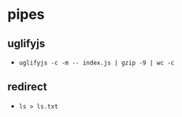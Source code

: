 # pipes

## uglifyjs

- `uglifyjs -c -m -- index.js | gzip -9 | wc -c`

## redirect

- `ls > ls.txt`
